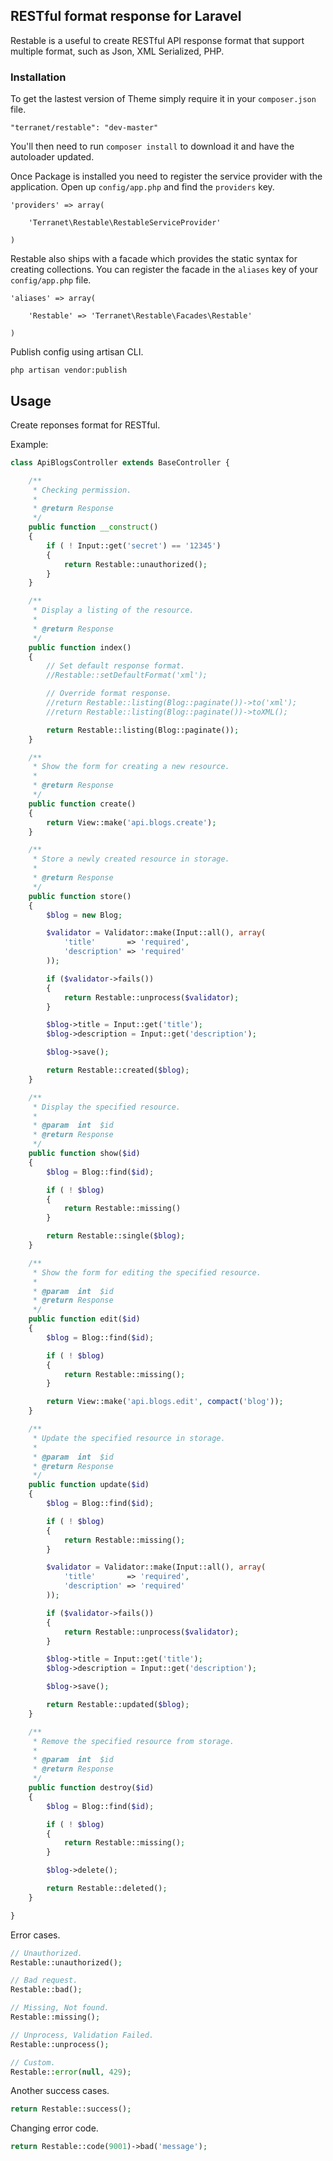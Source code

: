 ## RESTful format response for Laravel

Restable is a useful to create RESTful API response format that support multiple format, such as Json, XML
Serialized, PHP.

### Installation

To get the lastest version of Theme simply require it in your `composer.json` file.

~~~
"terranet/restable": "dev-master"
~~~

You'll then need to run `composer install` to download it and have the autoloader updated.

Once Package is installed you need to register the service provider with the application. Open up `config/app.php` and find the `providers` key.

~~~
'providers' => array(

    'Terranet\Restable\RestableServiceProvider'

)
~~~

Restable also ships with a facade which provides the static syntax for creating collections. You can register the facade in the `aliases` key of your `config/app.php` file.

~~~
'aliases' => array(

    'Restable' => 'Terranet\Restable\Facades\Restable'

)
~~~

Publish config using artisan CLI.

~~~
php artisan vendor:publish
~~~

## Usage

Create reponses format for RESTful.

Example:
~~~php
class ApiBlogsController extends BaseController {

    /**
     * Checking permission.
     *
     * @return Response
     */
    public function __construct()
    {
        if ( ! Input::get('secret') == '12345')
        {
            return Restable::unauthorized();
        }
    }

    /**
     * Display a listing of the resource.
     *
     * @return Response
     */
    public function index()
    {
        // Set default response format.
        //Restable::setDefaultFormat('xml');

        // Override format response.
        //return Restable::listing(Blog::paginate())->to('xml');
        //return Restable::listing(Blog::paginate())->toXML();

        return Restable::listing(Blog::paginate());
    }

    /**
     * Show the form for creating a new resource.
     *
     * @return Response
     */
    public function create()
    {
        return View::make('api.blogs.create');
    }

    /**
     * Store a newly created resource in storage.
     *
     * @return Response
     */
    public function store()
    {
        $blog = new Blog;

        $validator = Validator::make(Input::all(), array(
            'title'       => 'required',
            'description' => 'required'
        ));

        if ($validator->fails())
        {
            return Restable::unprocess($validator);
        }

        $blog->title = Input::get('title');
        $blog->description = Input::get('description');

        $blog->save();

        return Restable::created($blog);
    }

    /**
     * Display the specified resource.
     *
     * @param  int  $id
     * @return Response
     */
    public function show($id)
    {
        $blog = Blog::find($id);

        if ( ! $blog)
        {
            return Restable::missing()
        }

        return Restable::single($blog);
    }

    /**
     * Show the form for editing the specified resource.
     *
     * @param  int  $id
     * @return Response
     */
    public function edit($id)
    {
        $blog = Blog::find($id);

        if ( ! $blog)
        {
            return Restable::missing();
        }

        return View::make('api.blogs.edit', compact('blog'));
    }

    /**
     * Update the specified resource in storage.
     *
     * @param  int  $id
     * @return Response
     */
    public function update($id)
    {
        $blog = Blog::find($id);

        if ( ! $blog)
        {
            return Restable::missing();
        }

        $validator = Validator::make(Input::all(), array(
            'title'       => 'required',
            'description' => 'required'
        ));

        if ($validator->fails())
        {
            return Restable::unprocess($validator);
        }

        $blog->title = Input::get('title');
        $blog->description = Input::get('description');

        $blog->save();

        return Restable::updated($blog);
    }

    /**
     * Remove the specified resource from storage.
     *
     * @param  int  $id
     * @return Response
     */
    public function destroy($id)
    {
        $blog = Blog::find($id);

        if ( ! $blog)
        {
            return Restable::missing();
        }

        $blog->delete();

        return Restable::deleted();
    }

}
~~~

Error cases.
~~~php
// Unauthorized.
Restable::unauthorized();

// Bad request.
Restable::bad();

// Missing, Not found.
Restable::missing();

// Unprocess, Validation Failed.
Restable::unprocess();

// Custom.
Restable::error(null, 429);
~~~

Another success cases.
~~~php
return Restable::success();
~~~

Changing error code.
~~~php
return Restable::code(9001)->bad('message');
~~~